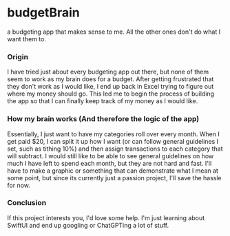 # budgetBrain
a budgeting app that makes sense to me. All the other ones don't do what I want them to.

### Origin
I have tried just about every budgeting app out there, but none of them seem to work as my brain does for a budget. After getting frustrated that they don't work as I would like, I end up back in Excel trying to figure out where my money should go. This led me to begin the process of building the app so that I can finally keep track of my money as I would like.

### How my brain works (And therefore the logic of the app)
Essentially, I just want to have my categories roll over every month. When I get paid $20, I can split it up how I want (or can follow general guidelines I set, such as tithing 10%) and then assign transactions to each category that will subtract. I would still like to be able to see general guidelines on how much I have left to spend each month, but they are not hard and fast. I'll have to make a graphic or something that can demonstrate what I mean at some point, but since its currently just a passion project, I'll save the hassle for now.

### Conclusion
If this project interests you, I'd love some help. I'm just learning about SwiftUI and end up googling or ChatGPTing a lot of stuff.
